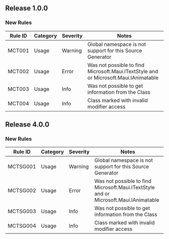 ﻿## Release 1.0.0

### New Rules

Rule ID | Category | Severity | Notes                                               
--------|----------|----------|-----------------------------------------------------
MCT001  | Usage    | Warning  | Global namespace is not support for this Source Generator
MCT002  | Usage    | Error    | Was not possible to find Microsoft.Maui.ITextStyle and or Microsoft.Maui.IAnimatable
MCT003  | Usage    | Info     | Was not possible to get information from the Class
MCT004  | Usage    | Info     | Class marked with invalid modifier access

## Release 4.0.0

### New Rules

Rule ID | Category | Severity | Notes                                               
--------|----------|----------|-----------------------------------------------------
MCTSG001  | Usage    | Warning  | Global namespace is not support for this Source Generator
MCTSG002  | Usage    | Error    | Was not possible to find Microsoft.Maui.ITextStyle and or Microsoft.Maui.IAnimatable
MCTSG003  | Usage    | Info     | Was not possible to get information from the Class
MCTSG004  | Usage    | Info     | Class marked with invalid modifier access